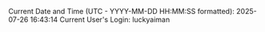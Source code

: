 Current Date and Time (UTC - YYYY-MM-DD HH:MM:SS formatted): 2025-07-26 16:43:14
Current User's Login: luckyaiman
